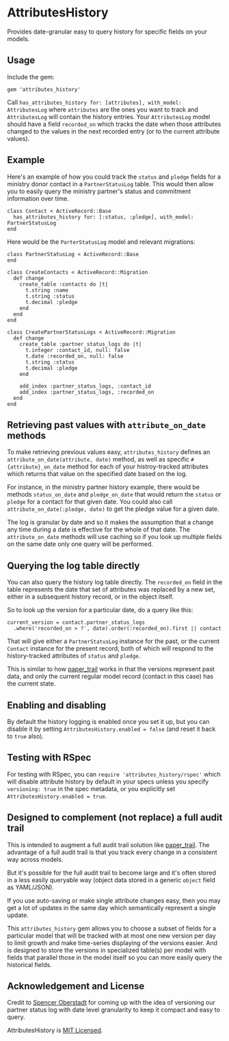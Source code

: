 # AttributesHistory

Provides date-granular easy to query history for specific fields on your models.

## Usage

Include the gem: 

`gem 'attributes_history'`

Call `has_attributes_history for: [attributes], with_model: AttributesLog` where
`attributes` are the ones you want to track and `AttributesLog` will contain the
history entries. Your `AttributesLog` model should have a field `recorded_on`
which tracks the date when those attributes changed to the values in the next
recorded entry (or to the current attribute values).

## Example

Here's an example of how you could track the `status` and `pledge` fields
for a ministry donor contact in a `PartnerStatusLog` table. This would then allow
you to easily query the ministry partner's status and commitment information
over time.

```
class Contact < ActiveRecord::Base
  has_attributes_history for: [:status, :pledge], with_model: PartnerStatusLog
end
```

Here would be the `ParterStatusLog` model and relevant migrations:

```
class PartnerStatusLog < ActiveRecord::Base
end

class CreateContacts < ActiveRecord::Migration
  def change
    create_table :contacts do |t|
      t.string :name
      t.string :status
      t.decimal :pledge
    end
  end
end

class CreatePartnerStatusLogs < ActiveRecord::Migration
  def change
    create_table :partner_status_logs do |t|
      t.integer :contact_id, null: false
      t.date :recorded_on, null: false
      t.string :status
      t.decimal :pledge
    end

    add_index :partner_status_logs, :contact_id
    add_index :partner_status_logs, :recorded_on
  end
end
```

## Retrieving past values with  `attribute_on_date` methods

To make retrieving previous values easy, `attributes_history` defines an
`attribute_on_date(attribute, date)` method, as well as specific 
`#{attribute}_on_date` method for each of your histroy-tracked attributes
which returns that value on the specified date based on the log.

For instance, in the ministry partner history example, there would
be methods `status_on_date` and `pledge_on_date` that would return the
`status` or `pledge` for a contact for that given date. You could also call
`attribute_on_date(:pledge, date)` to get the pledge value for a given date.

The log is granular by date and so it makes the assumption that a change
any time during a date is effective for the whole of that date. The
`attribute_on_date` methods will use caching so if you look up multiple fields on
the same date only one query will be performed.

## Querying the log table directly

You can also query the history log table directly. The `recorded_on` field in the
table represents the date that set of attributes was replaced by a new
set, either in a subsequent history record, or in the object itself.

So to look up the version for a particular date, do a query like this:
```
current_version = contact.partner_status_logs
  .where('recorded_on > ?', date).order(:recorded_on).first || contact
```
That will give either a `PartnerStatusLog` instance for the past, or the current
`Contact` instance for the present record, both of which will respond to the
history-tracked attributes of `status` and `pledge`.

This is similar to how [paper_trail](https://github.com/airblade/paper_trail)
works in that the versions represent past data, and only the current regular
model record (contact in this case) has the current state.

## Enabling and disabling

By default the history logging is enabled once you set it up, but you can
disable it by setting `AttributesHistory.enabled = false` (and reset it back to
`true` also).

## Testing with RSpec

For testing with RSpec, you can `require 'attributes_history/rspec'` which will
disable attribute history by default in your specs unless you specify
`versioning: true` in the spec metadata, or you explicitly set
`AttributesHistory.enabled = true`.

## Designed to complement (not replace) a full audit trail

This is intended to augment a full audit trail solution like
[paper_trail](https://github.com/airblade/paper_trail). The advantage of a full
audit trail is that you track every change in a consistent way across models.

But it's possible for the full audit trail to become large and it's often stored in
a less easily queryable way (object data stored in a generic `object` field as
YAML/JSON).

If you use auto-saving or make single attribute changes easy, then you may get a
lot of updates in the same day which semantically represent a single update.

This `attributes_history` gem allows you to choose a subset of fields for a
particular model that will be tracked with at most one new version per day to
limit growth and make time-series displaying of the versions easier. And is
designed to store the versions in specialized table(s) per model with fields that
parallel those in the model itself so you can more easily query the historical
fields.

## Acknowledgement and License

Credit to [Spencer Oberstadt](https://github.com/soberstadt) for coming up with
the idea of versioning our partner status log with date level granularity to
keep it compact and easy to query.

AttributesHistory is [MIT Licensed](https://github.com/CruGlobal/attributes_history/blob/master/MIT-LICENSE).
